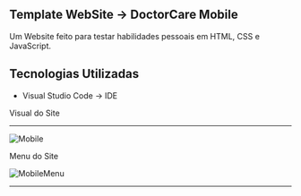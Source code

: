 Template WebSite -> DoctorCare Mobile
---

Um Website feito para testar habilidades pessoais em HTML, CSS e JavaScript.

Tecnologias Utilizadas
---
+	Visual Studio Code -> IDE

Visual do Site

---

![Mobile](https://user-images.githubusercontent.com/68473916/226358705-b945af61-436a-4ac5-b295-c9fc3ebc6f90.png)

Menu do Site

![MobileMenu](https://user-images.githubusercontent.com/68473916/226358764-c3ecaeef-9a53-4570-a58a-9066fc399385.png)

---
